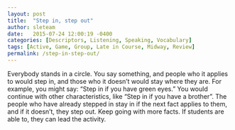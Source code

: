 ```yaml
---
layout: post
title:  "Step in, step out"
author: sleteam
date:   2015-07-24 12:00:19 -0400
categories: [Descriptors, Listening, Speaking, Vocabulary]
tags: [Active, Game, Group, Late in Course, Midway, Review]
permalink: /step-in-step-out/
---
```

Everybody stands in a circle. You say something, and people who it applies to would step in, and those who it doesn’t would stay where they are. For example, you might say: “Step in if you have green eyes.” You would continue with other characteristics, like “Step in if you have a brother”. The people who have already stepped in stay in if the next fact applies to them, and if it doesn’t, they step out. Keep going with more facts. If students are able to, they can lead the activity.